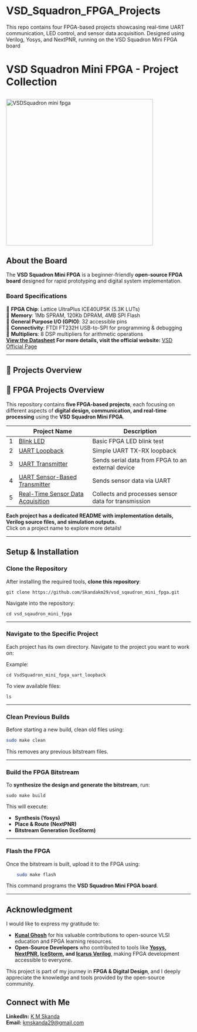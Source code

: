 # VSD_Squadron_FPGA_Projects
This repo contains four FPGA-based projects showcasing real-time UART communication, LED control, and sensor data acquisition. Designed using Verilog, Yosys, and NextPNR, running on the VSD Squadron Mini FPGA board
#  VSD Squadron Mini FPGA - Project Collection
## 
<img src="https://github.com/user-attachments/assets/a8bb3868-4454-48b9-9a43-8db6f9467c5c" alt="VSDSquadron mini fpga" width="400"/>


##  About the Board
The **VSD Squadron Mini FPGA** is a beginner-friendly **open-source FPGA board** designed for rapid prototyping and digital system implementation.

### **Board Specifications**
🔹 **FPGA Chip**: Lattice UltraPlus ICE40UP5K (5.3K LUTs)  
🔹 **Memory**: 1Mb SPRAM, 120Kb DPRAM, 4MB SPI Flash  
🔹 **General Purpose I/O (GPIO)**: 32 accessible pins  
🔹 **Connectivity**: FTDI FT232H USB-to-SPI for programming & debugging  
🔹 **Multipliers**: 8 DSP multipliers for arithmetic operations  
**[View the Datasheet](https://www.vlsisystemdesign.com/wp-content/uploads/2025/01/VSDSquadronFMDatasheet.pdf)** 
**For more details, visit the official website:** [VSD Official Page](https://www.vlsisystemdesign.com/vsdsquadronfm/)  

---

## 🔹 Projects Overview
## 🔹 FPGA Projects Overview

This repository contains **five FPGA-based projects**, each focusing on different aspects of **digital design, communication, and real-time processing** using the **VSD Squadron Mini FPGA**.

|  | Project Name                                         | Description |
|----|------------------------------------------------------|-------------|
| 1 | [Blink LED](https://github.com/Skandakm29/vsd_sqaudron_mini_fpga/tree/master/VsdSquadron_mini_fpga_1)                  | Basic FPGA LED blink test |
| 2| [UART Loopback](https://github.com/Skandakm29/vsd_sqaudron_mini_fpga/tree/master/VsdSquadron_mini_fpga_uart_loopback)          | Simple UART TX-RX loopback |
| 3 | [UART Transmitter](https://github.com/Skandakm29/vsd_sqaudron_mini_fpga/tree/master/Vsd_squadron_mini_Fpga_3)    | Sends serial data from FPGA to an external device |
| 4 | [UART Sensor-Based Transmitter](https://github.com/Skandakm29/vsd_sqaudron_mini_fpga/tree/master/Vsd_squadron_mini_Fpga_3) | Sends sensor data via UART |
| 5 | [Real-Time Sensor Data Acquisition](https://github.com/Skandakm29/vsd_sqaudron_mini_fpga/tree/master/Real-Time-Sensor-Data-Acquisition-and-Transmission-System) | Collects and processes sensor data for transmission |

 **Each project has a dedicated README with implementation details, Verilog source files, and simulation outputs.**  
Click on a project name to explore more details!


---

##  Setup & Installation
### **Clone the Repository**

After installing the required tools, **clone this repository**:

    git clone https://github.com/Skandakm29/vsd_sqaudron_mini_fpga.git

Navigate into the repository:

    cd vsd_sqaudron_mini_fpga

***


### **Navigate to the Specific Project**

Each project has its own directory. Navigate to the project you want to work on:

Example:

    
    cd VsdSquadron_mini_fpga_uart_loopback

To view available files:

    
    ls
    

***


### **Clean Previous Builds**

Before starting a new build, clean old files using:

```sh
sudo make clean
```

This removes any previous bitstream files.

***


### **Build the FPGA Bitstream**

To **synthesize the design and generate the bitstream**, run:

    sudo make build

This will execute:

- **Synthesis (Yosys)**
- **Place & Route (NextPNR)**
- **Bitstream Generation (IceStorm)**

***


### **Flash the FPGA**

Once the bitstream is built, upload it to the FPGA using:

```sh
    sudo make flash
```
This command programs the **VSD Squadron Mini FPGA board**.

***

###
## Acknowledgment  

I would like to express my gratitude to:  

- **[Kunal Ghosh](https://www.linkedin.com/in/kunal-ghosh-vlsisystemdesign-com-28084836/)** for his valuable contributions to open-source VLSI education and FPGA learning resources.  
- **Open-Source Developers** who contributed to tools like **[Yosys](https://yosyshq.net/), [NextPNR](https://github.com/YosysHQ/nextpnr), [IceStorm](http://www.clifford.at/icestorm/), and [Icarus Verilog](http://iverilog.icarus.com/)**, making FPGA development accessible to everyone.  

This project is part of my journey in **FPGA & Digital Design**, and I deeply appreciate the knowledge and tools provided by the open-source community.  

##  Connect with Me  

**LinkedIn:** [K M Skanda](https://www.linkedin.com/in/k-m-skanda-541a02291/)  
**Email:** [kmskanda29@gmail.com](mailto:kmskanda29@gmail.com)  
